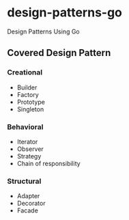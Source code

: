 # design-patterns-go

Design Patterns Using Go

## Covered Design Pattern

### Creational

- Builder
- Factory
- Prototype
- Singleton


### Behavioral

- Iterator
- Observer
- Strategy
- Chain of responsibility

### Structural

- Adapter
- Decorator
- Facade
